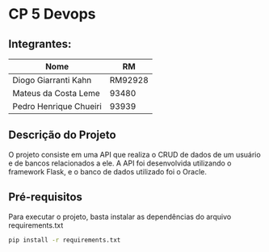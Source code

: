 # CP 5 Devops

## Integrantes:
| Nome                        | RM      |
|-----------------------------|---------|
| Diogo Giarranti Kahn        | RM92928 |
| Mateus da Costa Leme        | 93480   |
| Pedro Henrique Chueiri      | 93939   |

## Descrição do Projeto
O projeto consiste em uma API que realiza o CRUD de dados de um usuário e de bancos relacionados a ele. A API foi desenvolvida utilizando o framework Flask, e o banco de dados utilizado foi o Oracle.

## Pré-requisitos
Para executar o projeto, basta instalar as dependências do arquivo requirements.txt
```bash
pip install -r requirements.txt
```